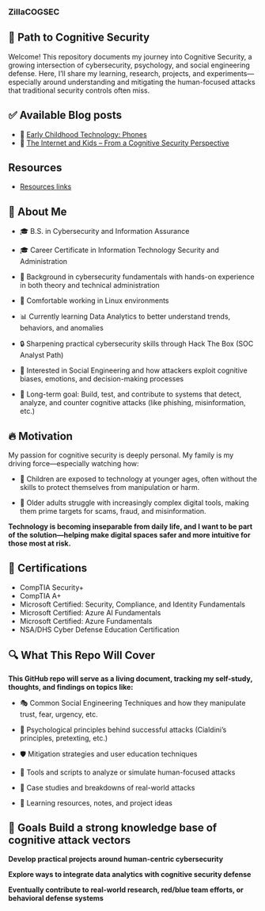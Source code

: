 ### ZillaCOGSEC
## 🧠 Path to Cognitive Security
Welcome! This repository documents my journey into Cognitive Security, a growing intersection of cybersecurity, psychology, and social engineering defense. Here, I’ll share my learning, research, projects, and experiments—especially around understanding and mitigating the human-focused attacks that traditional security controls often miss.

## ✅ Available Blog posts

- 📱 [Early Childhood Technology: Phones](./EarlychildhoodTech_phones.md)
- 🧠 [The Internet and Kids – From a Cognitive Security Perspective](./Misinformation.md)

## Resources
 - [Resources links](./resources.md)

## 👤 About Me
 - 🎓 B.S. in Cybersecurity and Information Assurance

 - 🎓 Career Certificate in Information Technology Security and Administration

 - 💼 Background in cybersecurity fundamentals with hands-on experience in both theory and technical administration

 - 🐧 Comfortable working in Linux environments

 - 📊 Currently learning Data Analytics to better understand trends, behaviors, and anomalies

 - 🔒 Sharpening practical cybersecurity skills through Hack The Box (SOC Analyst Path)

 - 🧠 Interested in Social Engineering and how attackers exploit cognitive biases, emotions, and decision-making processes

 - 💭 Long-term goal: Build, test, and contribute to systems that detect, analyze, and counter cognitive attacks (like phishing, misinformation, etc.)

## 🔥 Motivation
My passion for cognitive security is deeply personal. My family is my driving force—especially watching how:

 - 🧒 Children are exposed to technology at younger ages, often without the skills to protect themselves from manipulation or harm.

 - 👵 Older adults struggle with increasingly complex digital tools, making them prime targets for scams, fraud, and misinformation.

**Technology is becoming inseparable from daily life, and I want to be part of the solution—helping make digital spaces safer and more intuitive for those most at risk.**

## 📜 Certifications
 - CompTIA Security+
 - CompTIA A+
 - Microsoft Certified: Security, Compliance, and Identity Fundamentals
 - Microsoft Certified: Azure AI Fundamentals
 - Microsoft Certified: Azure Fundamentals
 - NSA/DHS Cyber Defense Education Certification

## 🔍 What This Repo Will Cover
**This GitHub repo will serve as a living document, tracking my self-study, thoughts, and findings on topics like:**

 - 🎭 Common Social Engineering Techniques and how they manipulate trust, fear, urgency, etc.

 - 🧩 Psychological principles behind successful attacks (Cialdini’s principles, pretexting, etc.)

 - 🛡️ Mitigation strategies and user education techniques

 - 🔧 Tools and scripts to analyze or simulate human-focused attacks

 - 🔬 Case studies and breakdowns of real-world attacks

 - 📂 Learning resources, notes, and project ideas

 ## 📌 Goals Build a strong knowledge base of cognitive attack vectors

**Develop practical projects around human-centric cybersecurity**

**Explore ways to integrate data analytics with cognitive security defense**

**Eventually contribute to real-world research, red/blue team efforts, or behavioral defense systems**
